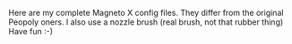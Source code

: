 Here are my complete Magneto X config files. They differ from the original Peopoly oners.
I also use a nozzle brush (real brush, not that rubber thing)
Have fun :-)
